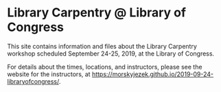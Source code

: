 # Library Carpentry @ Library of Congress

This site contains information and files about the Library Carpentry workshop scheduled
September 24-25, 2019, at the Library of Congress. 

For details about the times, locations, and instructors, please see 
the website for the instructors, at https://morskyjezek.github.io/2019-09-24-libraryofcongress/.
